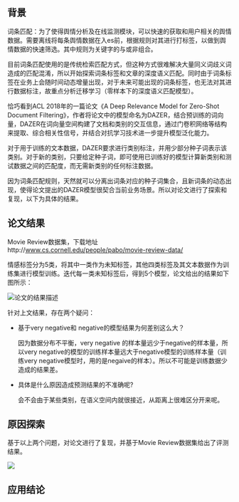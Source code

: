 
## 背景

词条匹配：为了使得舆情分析及在线监测模块，可以快速的获取和用户相关的舆情数据。需要离线将每条舆情数据在入es前，根据规则对其进行打标签，以做到舆情数据的快速筛选。其中规则为关键字的与或非组合。

目前词条匹配使用的是传统检索匹配方式，但这种方式很难解决大量同义词歧义词造成的匹配混淆，所以开始探索词条标签和文章的深度语义匹配。同时由于词条标签在业务上会随时间动态增量出现，对于未来可能出现的词条标签，也无法对其进行数据标注，故重点分析迁移学习（零样本下的深度语义匹配模型）。

 恰巧看到ACL 2018年的一篇论文《A Deep Relevance Model for Zero-Shot Document Filtering》，作者将论文中的模型命名为DAZER，结合预训练的词向量，DAZER在词向量空间构建了文档和类别的交互信息，通过门卷积网络等结构来提取、综合相关性信号，并结合对抗学习技术进一步提升模型泛化能力。

对于用于训练的文本数据，DAZER要求进行类别标注，并用少部分种子词表示该类别。对于新的类别，只要给定种子词，即可使用已训练好的模型计算新类别和测试数据之间的匹配度，而无需新类别的任何标注数据。

因为词条匹配规则，天然就可以分离出词条对应的种子词集合，且新词条的动态出现，使得论文提出的DAZER模型很契合当前业务场景。所以对论文进行了探索和复现，以下为具体的结果。

## 论文结果

Movie Review数据集，下载地址http://www.cs.cornell.edu/people/pabo/movie-review-data/

情感标签分为5类，将其中一类作为未知标签，其他四类标签及其文本数据作为训练集进行模型训练。迭代每一类未知标签后，得到5个模型，论文给出的结果如下图所示：

![论文的结果描述](https://raw.githubusercontent.com/LiuNingGit/DAZER/master/imags/20180925160458.png)


针对上文结果，存在两个疑问：

- 基于very negative和 negative的模型结果为何差别这么大？

    因为数据分布不平衡，very negative 的样本量远少于negative的样本量，所以very negative的模型的训练样本量远大于negative模型的训练样本量（训练very negative模型时，用的是negaive的样本）。所以不可能是训练数据少造成的结果差。

- 具体是什么原因造成预测结果的不准确呢?

   会不会由于某些类别，在语义空间内就很接近，从距离上很难区分开来呢。

## 原因探索

基于以上两个问题，对论文进行了复现，并基于Movie Review数据集给出了评测结果。


![](./_image/2018-09-25-20-01-05.jpg)


## 应用结论

